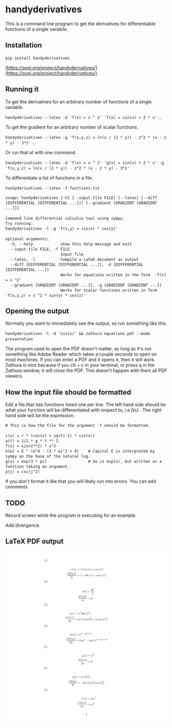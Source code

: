 # handyderivatives

This is a command line program to get the derivatives for differentiable functions of a single variable.

## Installation
`pip install handyderivatives`

[https://pypi.org/project/handyderivatives/](https://pypi.org/project/handyderivatives/)

## Running it
To get the derivatives for an arbitrary number of functions of a single variable.

`handyderivatives --latex -d 'f(x) = x ^ 2' 'f(x) = sin(x) + 2 * x'` ...

To get the gradient for an arbitrary number of scalar functions.

`handyderivatives --latex -g 'f(x,y,z) = ln(x / (2 * y)) - z^2 * (x - 2 * y) - 3*z'` ...

Or run that at with one command.

`handyderivatives --latex -d 'f(x) = x ^ 2' 'g(x) = sin(x) + 2 * x' -g 'f(x,y,z) = ln(x / (2 * y)) - z^2 * (x - 2 * y) - 3*z'`

To differentiate a list of functions in a file.

`handyderivatives --latex -f functions.txt`


```
usage: handyderivatives [-h] [--input-file FILE] [--latex] [--diff [DIFFERENTIAL [DIFFERENTIAL ...]]] [--gradient [GRADIENT [GRADIENT ...]]]

Command line differential calculus tool using sympy.
Try running:
handyderivatives -l -g 'f(x,y) = sin(x) * cos(y)'

optional arguments:
  -h, --help            show this help message and exit
  --input-file FILE, -f FILE
                        Input file
  --latex, -l           Compile a LaTeX document as output
  --diff [DIFFERENTIAL [DIFFERENTIAL ...]], -d [DIFFERENTIAL [DIFFERENTIAL ...]]
                        Works for equations written in the form  'f(x) = x ^2'
  --gradient [GRADIENT [GRADIENT ...]], -g [GRADIENT [GRADIENT ...]]
                        Works for scalar functions written in form  'f(x,y,z) = x ^2 * sin(y) * cos(z)'
```




## Opening the output
Normally you want to immediately see the output, so run something like this.

`handyderivatives -l -d 'sin(x)' && zathura equations.pdf --mode presentation`

The program used to open the PDF doesn't matter, as long as it's not something like Adobe Reader which takes a couple seconds to open on most machines.
If you can enter a PDF and it opens it, then it will work.
Zathura is nice because if you ctl + c in your terminal, or press q in the Zathura window, it will close the PDF.
This doesn't happen with them all PDF viewers.

## How the input file should be formatted
Edit a file that has functions listed one per line.
The left hand side should be what your function will be differentiated with respect to, i.e *f(x)* .
The right hand side will be the expression.

```
# This is how the file for the argument -f should be formatted.

c(x) = r * (cos(x) + sqrt(-1) * sin(x))
a(t) = 1/2 * g * t ** 2
f(x) = sin(x**2) * x^2
h(w) = E ^ (w^4 - (3 * w)^2 + 9)    # Capital E is interpreted by sympy as the base of the natural log.
g(x) = exp(3 * pi)                  # So is exp(x), but written as a function taking an argument.
p(j) = csc(j^2)
```

If you don't format it like that you will likely run into errors.
You  can add comments

## TODO
Record screen while the program is executing for an example.

Add divergence.

## LaTeX PDF output

![Placeholder](https://raw.githubusercontent.com/Fitzy1293/handyderivatives/main/images/output.png)
